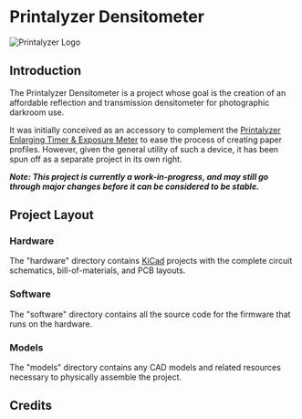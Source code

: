 # Printalyzer Densitometer

![Printalyzer Logo](https://github.com/dkonigsberg/printalyzer/blob/master/docs/images/printalyzer-logo.png?raw=true)

## Introduction

The Printalyzer Densitometer is a project whose goal is the creation of an
affordable reflection and transmission densitometer for photographic darkroom
use.

It was initially conceived as an accessory to complement the
[Printalyzer Enlarging Timer & Exposure Meter](https://github.com/dkonigsberg/printalyzer)
to ease the process of creating paper profiles. However, given the general
utility of such a device, it has been spun off as a separate project in its
own right.

_**Note: This project is currently a work-in-progress, and may still go through
major changes before it can be considered to be stable.**_

## Project Layout

### Hardware
The "hardware" directory contains [KiCad](http://kicad-pcb.org/) projects
with the complete circuit schematics, bill-of-materials, and
PCB layouts.

### Software
The "software" directory contains all the source code for the firmware
that runs on the hardware.

### Models
The "models" directory contains any CAD models and related resources
necessary to physically assemble the project.

## Credits
